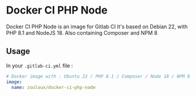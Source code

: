 # Docker CI PHP Node

Docker CI PHP Node is an image for Gitlab CI
It's based on Debian 22, with PHP 8.1 and NodeJS 18.
Also containing Composer and NPM 8

## Usage

In your `.gitlab-ci.yml` file :

```yml
# Docker image with : Ubuntu 22 / PHP 8.1 / Composer / Node 18 / NPM 8
image:
  name: zouloux/docker-ci-php-node
```